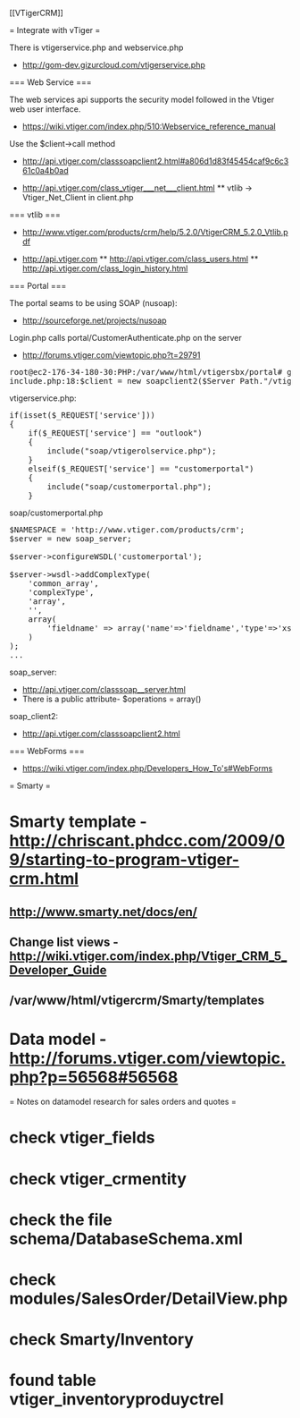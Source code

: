 [[VTigerCRM]]



= Integrate with vTiger =

There is vtigerservice.php and webservice.php
* http://gom-dev.gizurcloud.com/vtigerservice.php

=== Web Service ===

The web services api supports the security model followed in the Vtiger web user interface.
* https://wiki.vtiger.com/index.php/510:Webservice_reference_manual

Use the $client->call method

* http://api.vtiger.com/classsoapclient2.html#a806d1d83f45454caf9c6c361c0a4b0ad

* http://api.vtiger.com/class_vtiger___net___client.html
** vtlib -> Vtiger_Net_Client in client.php


=== vtlib ===

* http://www.vtiger.com/products/crm/help/5.2.0/VtigerCRM_5.2.0_Vtlib.pdf

* http://api.vtiger.com
** http://api.vtiger.com/class_users.html
** http://api.vtiger.com/class_login_history.html


=== Portal ===

The portal seams to be using SOAP (nusoap):
* http://sourceforge.net/projects/nusoap

Login.php calls portal/CustomerAuthenticate.php on the server
* http://forums.vtiger.com/viewtopic.php?t=29791


<pre>
root@ec2-176-34-180-30:PHP:/var/www/html/vtigersbx/portal# grep -n "\$client \=" *
include.php:18:$client = new soapclient2($Server_Path."/vtigerservice.php?service=customerportal", false, $proxy_host, $proxy_port, $proxy_username, $proxy_password);
</pre>


vtigerservice.php:
<pre>
if(isset($_REQUEST['service']))
{
	if($_REQUEST['service'] == "outlook")
	{
		include("soap/vtigerolservice.php");
	}
	elseif($_REQUEST['service'] == "customerportal")
	{
		include("soap/customerportal.php");
	}
</pre>


soap/customerportal.php
<pre>
$NAMESPACE = 'http://www.vtiger.com/products/crm';
$server = new soap_server;

$server->configureWSDL('customerportal');

$server->wsdl->addComplexType(
	'common_array',
	'complexType',
	'array',
	'',
	array(
		'fieldname' => array('name'=>'fieldname','type'=>'xsd:string'),
	)
);
...
</pre>



soap_server:
* http://api.vtiger.com/classsoap__server.html
* There is a public attribute-  $operations = array()

soap_client2:
* http://api.vtiger.com/classsoapclient2.html


=== WebForms ===

* https://wiki.vtiger.com/index.php/Developers_How_To's#WebForms



= Smarty =

# Smarty template - http://chriscant.phdcc.com/2009/09/starting-to-program-vtiger-crm.html
## http://www.smarty.net/docs/en/
## Change list views - http://wiki.vtiger.com/index.php/Vtiger_CRM_5_Developer_Guide
## /var/www/html/vtigercrm/Smarty/templates
# Data model - http://forums.vtiger.com/viewtopic.php?p=56568#56568


= Notes on datamodel research for sales orders and quotes =

# check vtiger_fields
# check vtiger_crmentity
# check the file schema/DatabaseSchema.xml
# check modules/SalesOrder/DetailView.php
# check Smarty/Inventory
# found table vtiger_inventoryproduyctrel

